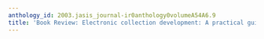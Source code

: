 ```yaml
---
anthology_id: 2003.jasis_journal-ir0anthology0volumeA54A6.9
title: 'Book Review: Electronic collection development: A practical guide'
---
```

